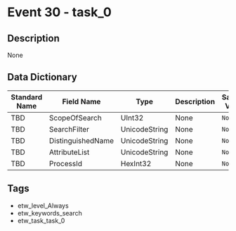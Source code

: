 # Event 30 - task_0

## Description
None

## Data Dictionary
|Standard Name|Field Name|Type|Description|Sample Value|
|---|---|---|---|---|
|TBD|ScopeOfSearch|UInt32|None|`None`|
|TBD|SearchFilter|UnicodeString|None|`None`|
|TBD|DistinguishedName|UnicodeString|None|`None`|
|TBD|AttributeList|UnicodeString|None|`None`|
|TBD|ProcessId|HexInt32|None|`None`|

## Tags
* etw_level_Always
* etw_keywords_search
* etw_task_task_0